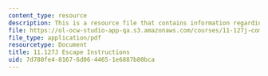 ```yaml
---
content_type: resource
description: This is a resource file that contains information regarding escape instructions.
file: https://ol-ocw-studio-app-qa.s3.amazonaws.com/courses/11-127j-computer-games-and-simulations-for-education-and-exploration-spring-2015/7d780fe481676d0644651e6887b80bca_MIT11_127JS15_Esc_instruct.pdf
file_type: application/pdf
resourcetype: Document
title: 11.127J Escape Instructions
uid: 7d780fe4-8167-6d06-4465-1e6887b80bca
---
```

